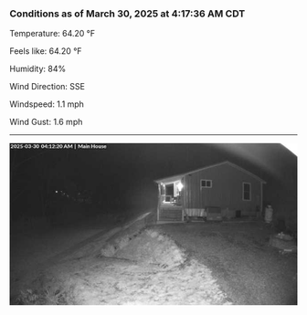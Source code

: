 ### Conditions as of March 30, 2025 at 4:17:36 AM CDT 

Temperature: 64.20 &deg;F

Feels like: 64.20 &deg;F

Humidity: 84%

Wind Direction: SSE

Windspeed: 1.1 mph

Wind Gust: 1.6 mph

---

<img src="./images/latest.jpeg"/>

